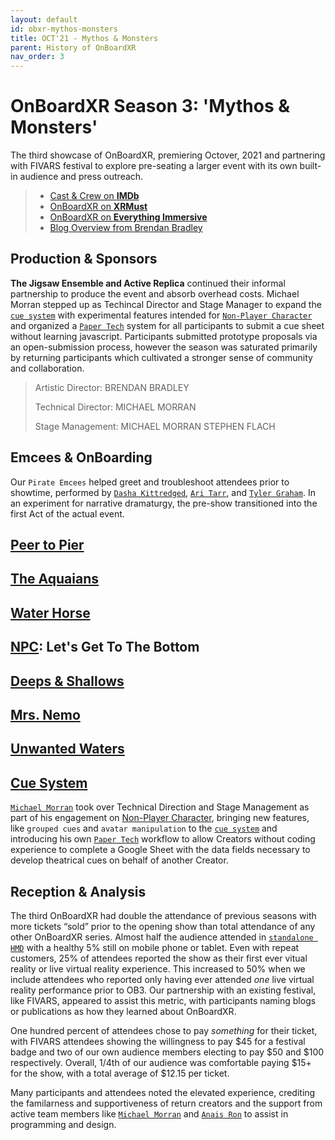 ```yaml
---
layout: default
id: obxr-mythos-monsters
title: OCT'21 - Mythos & Monsters
parent: History of OnBoardXR
nav_order: 3
---
```


# OnBoardXR Season 3: 'Mythos & Monsters'
The third showcase of OnBoardXR, premiering Octover, 2021 and partnering with FIVARS festival to explore pre-seating a larger event with its own built-in audience and press outreach. 

> - [Cast & Crew on **IMDb**](https://www.imdb.com/title/tt15716876/?ref_=nm_flmg_act_8)
> - [OnBoardXR on **XRMust**](https://www.xrmust.com/xrdatabase/all-experiences/onboardxr/)
> - [OnBoardXR on **Everything Immersive**](https://everythingimmersive.com/events/onboard)
> - [Blog Overview from Brendan Bradley](https://www.brendanabradley.com/futurestages/2021/3/19/a-one-act-festival-in-a-web-browser)
> 
## Production & Sponsors
**The Jigsaw Ensemble and Active Replica** continued their informal partnership to produce the event and absorb overhead costs. Michael Morran stepped up as Techincal Director and Stage Manager to expand the [`cue system`](./cue-system.md) with experimental features intended for [`Non-Player Character`](./non-player-character.md) and organized a [`Paper Tech`](./cue-system.md/#paper-tech) system for all participants to submit a cue sheet without learning javascript. Participants submitted prototype proposals via an open-submission process, however the season was saturated primarily by returning participants which cultivated a stronger sense of community and collaboration.
> 
> Artistic Director:
> BRENDAN BRADLEY
> 
> Technical Director:
> MICHAEL MORRAN
> 
> Stage Management:
> MICHAEL MORRAN
> STEPHEN FLACH

## Emcees & OnBoarding
Our `Pirate Emcees` helped greet and troubleshoot attendees prior to showtime, performed by [`Dasha Kittredged`](./dasha-kittredge.md), [`Ari Tarr`](./ari-tarr.md), and [`Tyler Graham`](./tyler-graham.md). In an experiment for narrative dramaturgy, the pre-show transitioned into the first Act of the actual event.

## [Peer to Pier](./pier-to-peer.md)

## [The Aquaians](./rebecca-evans.md) 

## [Water Horse](./koryn-wicks.md)

## [NPC](./non-player-character.md): Let's Get To The Bottom

## [Deeps & Shallows](./naomi-smyth.md)

## [Mrs. Nemo](./mrs-nemo.md)

## [Unwanted Waters](./unwired-dance.md)

## [Cue System](./cue-system.md)
[`Michael Morran`](./michael-morran.md) took over Technical Direction and Stage Management as part of his engagement on [Non-Player Character](./non-player-character.md), bringing new features, like `grouped cues` and `avatar manipulation` to the [`cue system`](./cue-system.md) and introducing his own [`Paper Tech`]() workflow to allow Creators without coding experience to complete a Google Sheet with the data fields necessary to develop theatrical cues on behalf of another Creator. 

## Reception & Analysis
The third OnBoardXR had double the attendance of previous seasons with more tickets “sold” prior to the opening show than total attendance of any other OnBoardXR series. Almost half the audience attended in [`standalone HMD`](./glossary-hmd.md) with a healthy 5% still on mobile phone or tablet. Even with repeat customers, 25% of attendees reported the show as their first ever vitual reality or live virtual reality experience. This increased to 50% when we include attendees who reported only having ever attended *one* live virtual reality performance prior to OB3. Our partnership with an existing festival, like FIVARS, appeared to assist this metric, with participants naming blogs or publications as how they learned about OnBoardXR. 

One hundred percent of attendees chose to pay *something* for their ticket, with FIVARS attendees showing the willingness to pay $45 for a festival badge and two of our own audience members electing to pay $50 and $100 respectively. Overall,  1/4th of our audience was comfortable paying $15+ for the show, with a total average of $12.15 per ticket. 

Many participants and attendees noted the elevated experience, crediting the familarness and supportiveness of return creators and the support from active team members like [`Michael Morran`](./michael-morran.md) and [`Anais Ron`](./active-replica.md) to assist in programming and design. 

